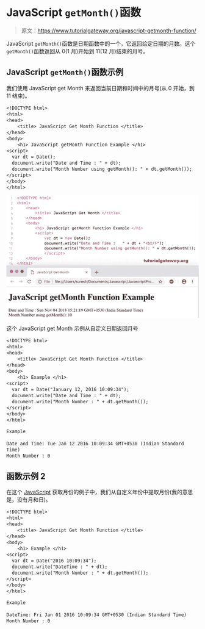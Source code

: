 # JavaScript `getMonth()`函数

> 原文：<https://www.tutorialgateway.org/javascript-getmonth-function/>

JavaScript `getMonth()`函数是日期函数中的一个，它返回给定日期的月数。这个`getMonth()`函数返回从 0(1 月)开始到 11(12 月)结束的月号。

## JavaScript `getMonth()`函数示例

我们使用 JavaScript get Month 来返回当前日期和时间中的月号(从 0 开始，到 11 结束)。

```
<!DOCTYPE html>
<html>
<head>
    <title> JavaScript Get Month Function </title>
</head>
<body>
    <h1> JavaScript getMonth Function Example </h1>
<script>
  var dt = Date();  
  document.write("Date and Time : " + dt);
  document.write("Month Number using getMonth(): " + dt.getMonth());
</script>
</body>
</html>
```

![JavaScript getMonth Function 1](img/b95c86c2f8c94588ef9c48d43f341d4d.png)

这个 JavaScript get Month 示例从自定义日期返回月号

```
<!DOCTYPE html>
<html>
<head>
    <title> JavaScript Get Month Function </title>
</head>
<body>
    <h1> Example </h1>
<script>
  var dt = Date("January 12, 2016 10:09:34");
  document.write("Date and Time : " + dt);
  document.write("Month Number : " + dt.getMonth());
</script>
</body>
</html>
```

```
Example

Date and Time: Tue Jan 12 2016 10:09:34 GMT+0530 (Indian Standard Time)
Month Number : 0
```

## 函数示例 2

在这个 [JavaScript](https://www.tutorialgateway.org/javascript/) 获取月份的例子中，我们从自定义年份中提取月份(我的意思是，没有月和日)。

```
<!DOCTYPE html>
<html>
<head>
    <title> JavaScript Get Month Function </title>
</head>
<body>
    <h1> Example </h1>
<script>
  var dt = Date("2016 10:09:34");
  document.write("DateTime : " + dt);
  document.write("Month Number : " + dt.getMonth());
</script>
</body>
</html>
```

```
Example

DateTime: Fri Jan 01 2016 10:09:34 GMT+0530 (Indian Standard Time)
Month Number : 0
```